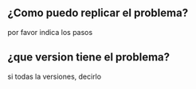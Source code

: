 ## ¿Como puedo replicar el problema?
por favor indica los pasos
## ¿que version tiene el problema?
si todas la versiones, decirlo

